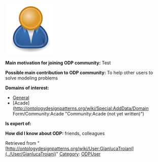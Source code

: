 [![Image:ODPUser.png](../images/a/a6/ODPUser.png)](../Image/ODPUser.png "Image:ODPUser.png")




  





__Main motivation for joining ODP community:__ Test


__Possible main contribution to ODP community:__ To help other users to solve modeling problems


__Domains of interest:__



* [General](../Community/General "Community:General")
* [Acade](http://ontologydesignpatterns.org/wiki/Special:AddData/Domain Form/Community:Acade "Community:Acade (not yet written)")


__Is expert of:__


  

__How did I know about ODP:__ friends, colleagues






Retrieved from "[http://ontologydesignpatterns.org/wiki/User:GianlucaTroiani](../User/GianlucaTroiani)"
 [Category](http://ontologydesignpatterns.org/wiki/Special:Categories "Special:Categories"): [ODPUser](../Category/ODPUser "Category:ODPUser")